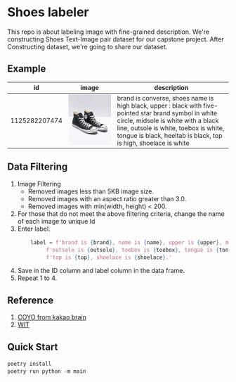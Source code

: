 # Shoes labeler
This repo is about labeling image with fine-grained description.
We're constructing Shoes Text-Image pair dataset for our capstone project.
After Constructing dataset, we're going to share our dataset. 

## Example
| id            | image                      | description                                                                                                                                                                                                                                              |
|---------------|----------------------------|----------------------------------------------------------------------------------------------------------------------------------------------------------------------------------------------------------------------------------------------------------|
| 1125282207474 | ![image](img/High_b_1.jpg) | brand is converse, shoes name is high black, upper : black with five-pointed star brand symbol in white circle, midsole is white with a black line, outsole is white, toebox is white, tongue is black, heeltab is black, top is high, shoelace is white |

## Data Filtering
 1. Image Filtering
    - Removed images less than 5KB image size.
    - Removed images with an aspect ratio greater than 3.0.
    - Removed images with min(width, height) < 200.
2. For those that do not meet the above filtering criteria, change the name of each image to unique Id
3. Enter label.
   ```python
       label = f'brand is {brand}, name is {name}, upper is {upper}, midsole is {midsole},' \
            f'outsole is {outsole}, toebox is {toebox}, tongue is {tongue}, heeltab is {heeltab},' \
            f'top is {top}, shoelace is {shoelace}.'
   ```
4. Save in the ID column and label column in the data frame.
5. Repeat 1 to 4.

## Reference
1. [COYO from kakao brain](https://github.com/kakaobrain/coyo-dataset)
2. [WIT](https://github.com/google-research-datasets/wit)


## Quick Start
```python
poetry install
poetry run python -m main
```

